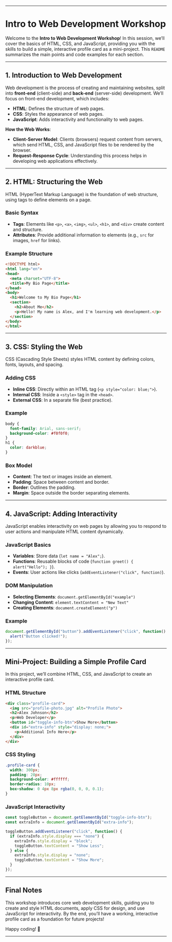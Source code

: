 
---

# Intro to Web Development Workshop

Welcome to the **Intro to Web Development Workshop**! In this session, we’ll cover the basics of HTML, CSS, and JavaScript, providing you with the skills to build a simple, interactive profile card as a mini-project. This `README` summarizes the main points and code examples for each section.

---

## 1. Introduction to Web Development

Web development is the process of creating and maintaining websites, split into **front-end** (client-side) and **back-end** (server-side) development. We’ll focus on front-end development, which includes:

- **HTML**: Defines the structure of web pages.
- **CSS**: Styles the appearance of web pages.
- **JavaScript**: Adds interactivity and functionality to web pages.

**How the Web Works**:
- **Client-Server Model**: Clients (browsers) request content from servers, which send HTML, CSS, and JavaScript files to be rendered by the browser.
- **Request-Response Cycle**: Understanding this process helps in developing web applications effectively.

---

## 2. HTML: Structuring the Web

HTML (HyperText Markup Language) is the foundation of web structure, using tags to define elements on a page.

### Basic Syntax
- **Tags**: Elements like `<p>`, `<a>`, `<img>`, `<ul>`, `<h1>`, and `<div>` create content and structure.
- **Attributes**: Provide additional information to elements (e.g., `src` for images, `href` for links).

### Example Structure
```html
<!DOCTYPE html>
<html lang="en">
<head>
  <meta charset="UTF-8">
  <title>My Bio Page</title>
</head>
<body>
  <h1>Welcome to My Bio Page</h1>
  <section>
    <h2>About Me</h2>
    <p>Hello! My name is Alex, and I'm learning web development.</p>
  </section>
</body>
</html>
```

---

## 3. CSS: Styling the Web

CSS (Cascading Style Sheets) styles HTML content by defining colors, fonts, layouts, and spacing.

### Adding CSS
- **Inline CSS**: Directly within an HTML tag (`<p style="color: blue;">`).
- **Internal CSS**: Inside a `<style>` tag in the `<head>`.
- **External CSS**: In a separate file (best practice).

### Example
```css
body {
  font-family: Arial, sans-serif;
  background-color: #f0f0f0;
}
h1 {
  color: darkblue;
}
```

### Box Model
- **Content**: The text or images inside an element.
- **Padding**: Space between content and border.
- **Border**: Outlines the padding.
- **Margin**: Space outside the border separating elements.

---

## 4. JavaScript: Adding Interactivity

JavaScript enables interactivity on web pages by allowing you to respond to user actions and manipulate HTML content dynamically.

### JavaScript Basics
- **Variables**: Store data (`let name = "Alex";`).
- **Functions**: Reusable blocks of code (`function greet() { alert("Hello"); }`).
- **Events**: User actions like clicks (`addEventListener("click", function)`).

### DOM Manipulation
- **Selecting Elements**: `document.getElementById("example")`
- **Changing Content**: `element.textContent = "New Text"`
- **Creating Elements**: `document.createElement("p")`

### Example
```javascript
document.getElementById("button").addEventListener("click", function() {
  alert("Button clicked!");
});
```

---

## Mini-Project: Building a Simple Profile Card

In this project, we’ll combine HTML, CSS, and JavaScript to create an interactive profile card.

### HTML Structure
```html
<div class="profile-card">
  <img src="profile-photo.jpg" alt="Profile Photo">
  <h2>Alex Johnson</h2>
  <p>Web Developer</p>
  <button id="toggle-info-btn">Show More</button>
  <div id="extra-info" style="display: none;">
    <p>Additional Info Here</p>
  </div>
</div>
```

### CSS Styling
```css
.profile-card {
  width: 300px;
  padding: 20px;
  background-color: #ffffff;
  border-radius: 10px;
  box-shadow: 0 4px 8px rgba(0, 0, 0, 0.1);
}
```

### JavaScript Interactivity
```javascript
const toggleButton = document.getElementById("toggle-info-btn");
const extraInfo = document.getElementById("extra-info");

toggleButton.addEventListener("click", function() {
  if (extraInfo.style.display === "none") {
    extraInfo.style.display = "block";
    toggleButton.textContent = "Show Less";
  } else {
    extraInfo.style.display = "none";
    toggleButton.textContent = "Show More";
  }
});
```

---

## Final Notes

This workshop introduces core web development skills, guiding you to create and style HTML documents, apply CSS for design, and use JavaScript for interactivity. By the end, you’ll have a working, interactive profile card as a foundation for future projects!

Happy coding! 🎉

---